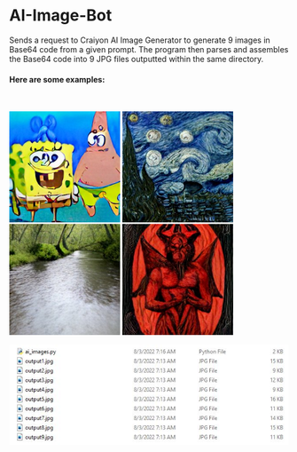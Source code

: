 # AI-Image-Bot
Sends a request to Craiyon AI Image Generator to generate 9 images in Base64 code from a given prompt. The program then parses and assembles the Base64 code into 9 JPG files outputted within the same directory.

<h4>Here are some examples:</h4><br />

<p float="center">
  <img src="images/spongebobandpatrickjellyfishing.jpg" width="200" />
  <img src="images/starrynightcubism.jpg" width="200" /> 
  <img src="images/riverstyx.jpg" width="200" />
  <img src="images/satanhome.jpg" width="200" />
</p>

<p align="center">
  <img src="images/ai_images.JPG" width="600" alt="ai_images">
</p>
